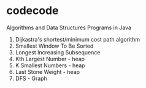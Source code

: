 # codecode
Algorithms and Data Structures Programs in Java
1. Dijkastra's shortest/minimum cost path algorithm
2. Smallest Window To Be Sorted
3. Longest Increasing Subsequence
4. Kth Largest Number - heap
5. K Smallest Numbers - heap
7. Last Stone Weight - heap
8. DFS - Graph
